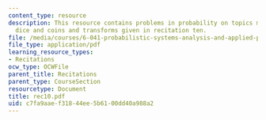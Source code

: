 ```yaml
---
content_type: resource
description: This resource contains problems in probability on topics mean and variance,
  dice and coins and transforms given in recitation ten.
file: /media/courses/6-041-probabilistic-systems-analysis-and-applied-probability-spring-2006/c7fa9aaef31844ee5b6100dd40a988a2_rec10.pdf
file_type: application/pdf
learning_resource_types:
- Recitations
ocw_type: OCWFile
parent_title: Recitations
parent_type: CourseSection
resourcetype: Document
title: rec10.pdf
uid: c7fa9aae-f318-44ee-5b61-00dd40a988a2
---
```


